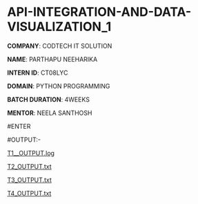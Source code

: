 # API-INTEGRATION-AND-DATA-VISUALIZATION_1
**COMPANY**: CODTECH IT SOLUTION

**NAME**: PARTHAPU NEEHARIKA

**INTERN ID**: CT08LYC

**DOMAIN**: PYTHON PROGRAMMING

**BATCH DURATION**: 4WEEKS

**MENTOR**: NEELA SANTHOSH 

#ENTER 

 #OUTPUT:-

 [T1__OUTPUT.log](https://github.com/user-attachments/files/18796699/T1__OUTPUT.log)

 [T2_OUTPUT.txt](https://github.com/user-attachments/files/18796739/T2_OUTPUT.txt)

[T3_OUTPUT.txt](https://github.com/user-attachments/files/18796770/T3_OUTPUT.txt)

[T4_OUTPUT.txt](https://github.com/user-attachments/files/18796814/T4_OUTPUT.txt)




